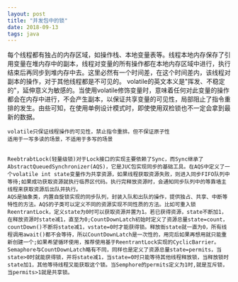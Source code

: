 ```yaml
---
layout: post
title: "并发包中的锁"
date: 2018-09-13
tags: java
---
```


每个线程都有独占的内存区域，如操作栈、本地变量表等。线程本地内存保存了引用变量在堆内存中的副本，线程对变量的所有操作都在本地内存区域中进行，执行结束后再同步到堆内存中去。这里必然有一个时间差，在这个时间差内，该线程对副本的操作，对于其他线程都是不可见的。
    volatile的英文本义是"挥发、不稳定的"，延伸意义为敏感的。当使用volatile修饰变量时，意味着任何对此变量的操作都会在内存中进行，不会产生副本，以保证共享变量的可见性，局部阻止了指令重排的发生。由些可知，在使用单例设计模式时，即使使用双检锁也不一定会拿到最新的数据。

    volatile只保证线程操作的可见性，禁止指令重排。但不保证原子性
    适用于一写多读的场景，不适用于多写的场景


    ReebtrabtLock(轻量级锁)对于Lock接口的实现主要依赖了Sync，而Sync继承了AbstractQueuedSynchronizer(AQS)，它是JUC包实现同步的基础工具。在AQS中定义了一个volatile int state变量作为共享资源，如果线程获取资源失败，则进入同步FIFO队列中等待;如果成功获取资源就执行临界区代码。执行完释放资源时，会通知同步队列中的等靠墙主线程来获取资源后出队并执行。
    AQS是抽象类，内置自旋锁实现的同步队列，封装入队和出队的操作，提供独占、共享、中断等特性的方法。AQS的子类可以定义不同的资源实现不同性质的方法。比如可重入锁ReentrantLock，定义state为0时可以获取资源并置为1。若已获得资源，state不断加1，在释放资源时state减1，直至为0;CountDownLatch初始时定义了资源总量state=count，countDown()不断将state减1，vstate=0时才能获得锁。释放衙state就一直为0，所有线程调用await()都不会等待，所以CountDownLatch是一次性的，用完后如果再想用就只能重新创建一个;如果希望循环使用，推荐使用基于ReentrantLock实现的CyclicBarrier。Semaphore与CountDownLatch略有不同，同样也是定义了资源总量state=permits，当state>0时就能获得锁，并将state减1，当state=0时只能等待其他线程释放锁，当释放锁时state加1，其他等待线程又能获取这个锁。当Semphore的permits定义为1时,就是互斥锁，当permits>1就是共享锁。
